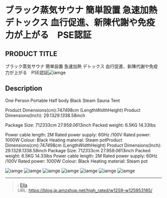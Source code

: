 # ブラック蒸気サウナ 簡単設置 急速加熱 デトックス 血行促進、新陳代謝や免疫力が上がる　PSE認証


## PRODUCT TITLE 

ブラック蒸気サウナ 簡単設置 急速加熱 デトックス 血行促進、新陳代謝や免疫力が上がる　PSE認証![iamge](https://b2bfiles1.gigab2b.cn/image/wkseller/14192/20221104_65a7bff736cf2337cd2dddda998ff3b5.jpg)

## Description

One Person Portable Half body Black Steam Sauna Tent

Product Dimensions(cm):74*74*98cm (Length*Width*Height)
Product Dimensions(Inch): 29.13*29.13*38.58inch

Package Size: 71*23*33cm    27.95*9.06*13inch
Packed weight:  6.5KG   14.33Ibs

Power cable length: 2M
Rated power supply: 60Hz /100V
Rated power: 1000W
Colour: Black
Heating material: Steam potProduct Dimensions(cm):74*74*98cm (Length*Width*Height) Product Dimensions(Inch): 29.13*29.13*38.58inch
Package Size: 71*23*33cm    27.95*9.06*13inch Packed weight:  6.5KG   14.33Ibs
Power cable length: 2M Rated power supply: 60Hz /100V Rated power: 1000W Colour: Black Heating material: Steam pot







![iamge](https://b2bfiles1.gigab2b.cn/image/wkseller/14192/20221104_12df1ea1ddfbcb182e92877d3bc869bc.jpg)
![iamge](https://b2bfiles1.gigab2b.cn/image/wkseller/14192/20221104_714493998679df8c6af2e49302421114.jpg)
![iamge](https://b2bfiles1.gigab2b.cn/image/wkseller/14192/20221104_8060bc715a68bcc019c63a1b6d8f3c8f.jpg)
![iamge](https://b2bfiles1.gigab2b.cn/image/wkseller/14192/20221104_87022b0ef973883faa6122173aa6cdb0.jpg)
![iamge](https://b2bfiles1.gigab2b.cn/image/wkseller/14192/20221104_43769f915697031a4ada8b6d7bef885f.jpg)
![iamge](https://b2bfiles1.gigab2b.cn/image/wkseller/14192/20220713_31bb1c4e26a0703638fe4887410588a4.png)
![iamge](https://b2bfiles1.gigab2b.cn/image/wkseller/14192/20220713_e7db082d8b91c2a4e2f2eab46f35913e.JPG)


---

> : [Ella](https://blog.jp.amzshop.net/)  
> URL: https://blog.jp.amzshop.net/high_rated/w1259-w125953165/  

